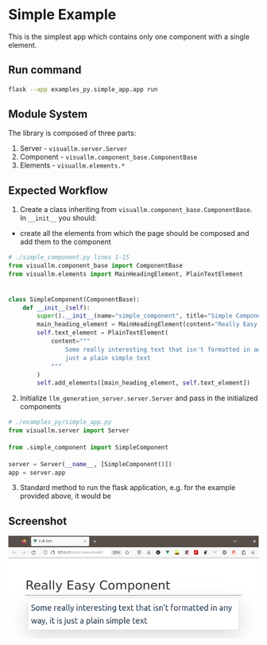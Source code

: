 # Simple Example

This is the simplest app which contains only one component with a single element.

## Run command

```sh
flask --app examples_py.simple_app.app run
```

## Module System

The library is composed of three parts:

1. Server - `visuallm.server.Server`
2. Component - `visuallm.component_base.ComponentBase`
3. Elements - `visuallm.elements.*`

## Expected Workflow

1. Create a class inheriting from `visuallm.component_base.ComponentBase`. In `__init__` you should:

- create all the elements from which the page should be composed and add them to the component

<!-- MARKDOWN-AUTO-DOCS:START (CODE:src=./simple_component.py&lines=1-15&header=# ./simple_component.py lines 1-15)-->
<!-- The below code snippet is automatically added from ./simple_component.py -->

```py
# ./simple_component.py lines 1-15
from visuallm.component_base import ComponentBase
from visuallm.elements import MainHeadingElement, PlainTextElement


class SimpleComponent(ComponentBase):
    def __init__(self):
        super().__init__(name="simple_component", title="Simple Component")
        main_heading_element = MainHeadingElement(content="Really Easy Component")
        self.text_element = PlainTextElement(
            content="""
                Some really interesting text that isn't formatted in any way, it is
                just a plain simple text
            """
        )
        self.add_elements([main_heading_element, self.text_element])
```

2. Initialize `llm_generation_server.server.Server` and pass in the initialized components

<!-- MARKDOWN-AUTO-DOCS:START (CODE:src=./examples_py/simple_app.py&lines=1-7&header=# ./examples_py/simple_app.py)-->
<!-- The below code snippet is automatically added from ./examples_py/simple_app.py -->

```py
# ./examples_py/simple_app.py
from visuallm.server import Server

from .simple_component import SimpleComponent

server = Server(__name__, [SimpleComponent()])
app = server.app
```

<!-- MARKDOWN-AUTO-DOCS:END-->

3. Standard method to run the flask application, e.g. for the example provided above, it would be

## Screenshot

![really_simple_page](../../readme_images/really_simple_page.png)
